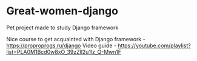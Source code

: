 # Great-women-django
Pet project made to study Django framework

Nice course to get acquainted with Django framework - https://proproprogs.ru/django
Video guide - https://youtube.com/playlist?list=PLA0M1Bcd0w8xO_39zZll2u1lz_Q-Mwn1F
